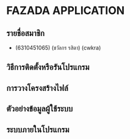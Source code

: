 # FAZADA APPLICATION

## รายชื่อสมาชิก
* (6310451065) (ชวัลกร รสิตา) (cwkra)

## วิธีการติดตั้งหรือรันโปรแกรม

## การวางโครงสร้างไฟล์

## ตัวอย่างข้อมูลผู้ใช้ระบบ

## ระบบภายในโปรแกรม
